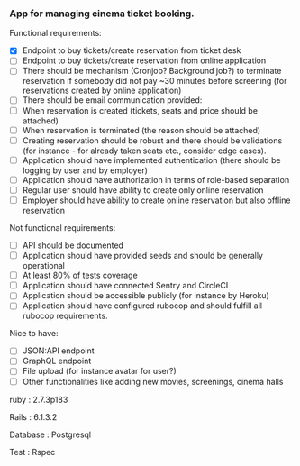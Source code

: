 
### App for managing cinema ticket booking.

Functional requirements:
- [x] Endpoint to buy tickets/create reservation from ticket desk
- [ ] Endpoint to buy tickets/create reservation from online application
- [ ] There should be mechanism (Cronjob? Background job?) to terminate reservation if somebody did not pay ~30 minutes before screening (for reservations created by online application)
- [ ] There should be email communication provided:
- [ ] When reservation is created (tickets, seats and price should be attached)
- [ ] When reservation is terminated (the reason should be attached)
- [ ] Creating reservation should be robust and there should be validations (for instance - for already taken seats etc., consider edge cases). 
- [ ] Application should have implemented authentication (there should be logging by user and by employer)
- [ ] Application should have authorization in terms of role-based separation
- [ ] Regular user should have ability to create only online reservation
- [ ] Employer should have ability to create online reservation but also offline reservation

Not functional requirements:
- [ ] API should be documented 
- [ ] Application should have provided seeds and should be generally operational
- [ ] At least 80% of tests coverage
- [ ] Application should have connected Sentry and CircleCI
- [ ] Application should be accessible publicly (for instance by Heroku)
- [ ] Application should have configured rubocop and should fulfill all rubocop requirements.

Nice to have:
- [ ] JSON:API endpoint
- [ ] GraphQL endpoint
- [ ] File upload (for instance avatar for user?)
- [ ] Other functionalities like adding new movies, screenings, cinema halls

ruby : 2.7.3p183

Rails : 6.1.3.2

Database : Postgresql

Test : Rspec
